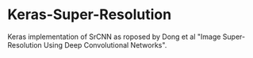 # Keras-Super-Resolution
Keras implementation of SrCNN as roposed by Dong et al "Image Super-Resolution Using Deep Convolutional Networks".
